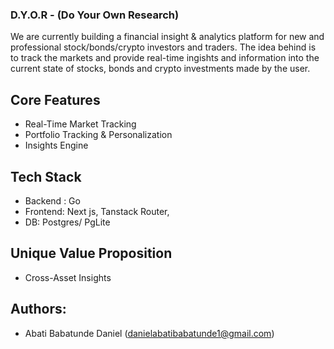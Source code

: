 
### D.Y.O.R - (Do Your Own Research)

We are currently building a financial insight & analytics platform for new and professional stock/bonds/crypto investors and traders. The idea behind is to track the markets and provide real-time ingishts and information into the current state of stocks, bonds and crypto investments made by the user.

## Core Features
- Real-Time Market Tracking
- Portfolio Tracking & Personalization
- Insights Engine

## Tech Stack
- Backend : Go
- Frontend: Next js, Tanstack Router, 
- DB: Postgres/ PgLite

## Unique Value Proposition
- Cross-Asset Insights

## Authors: 
- Abati Babatunde Daniel (danielabatibabatunde1@gmail.com)
